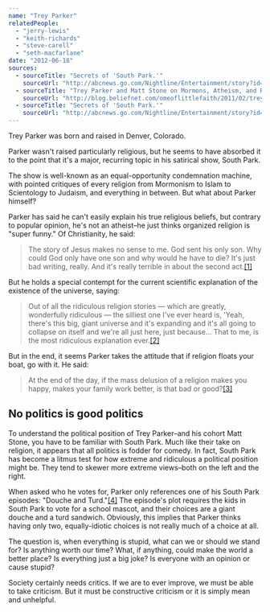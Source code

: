 ```yaml
---
name: "Trey Parker"
relatedPeople:
  - "jerry-lewis"
  - "keith-richards"
  - "steve-carell"
  - "seth-macfarlane"
date: "2012-06-18"
sources:
  - sourceTitle: "Secrets of 'South Park.'"
    sourceUrl: "http://abcnews.go.com/Nightline/Entertainment/story?id=2479197&page=3#.T9yVy7_NroA"
  - sourceTitle: "Trey Parker and Matt Stone on Mormons, Atheism, and Religion"
    sourceUrl: "http://blog.beliefnet.com/omeoflittlefaith/2011/02/trey-parker-and-matt-stone-on-mormons-atheism-and-religion.html"
  - sourceTitle: "Secrets of 'South Park.'"
    sourceUrl: "http://abcnews.go.com/Nightline/Entertainment/story?id=2479197&page=4#.T9yWL7_NroA"
---
```


Trey Parker was born and raised in Denver, Colorado.

Parker wasn't raised particularly religious, but he seems to have absorbed it to the point that it's a major, recurring topic in his satirical show, South Park.

The show is well-known as an equal-opportunity condemnation machine, with pointed critiques of every religion from Mormonism to Islam to Scientology to Judaism, and everything in between. But what about Parker himself?

Parker has said he can't easily explain his true religious beliefs, but contrary to popular opinion, he's not an atheist–he just thinks organized religion is "super funny." Of Christianity, he said:

>The story of Jesus makes no sense to me. God sent his only son. Why could God only have one son and why would he have to die? It's just bad writing, really. And it's really terrible in about the second act.<a class="source-citation" href="#http://abcnews.go.com/Nightline/Entertainment/story?id=2479197&page=3#.T9yVy7_NroA" title="Secrets of &apos;South Park.&apos;">[1]</a>

But he holds a special contempt for the current scientific explanation of the existence of the universe, saying:

>Out of all the ridiculous religion stories — which are greatly, wonderfully ridiculous — the silliest one I've ever heard is, 'Yeah, there's this big, giant universe and it's expanding and it's all going to collapse on itself and we're all just here, just because… That to me, is the most ridiculous explanation ever.<a class="source-citation" href="#http://abcnews.go.com/Nightline/Entertainment/story?id=2479197&page=3#.T9yVy7_NroA" title="Secrets of &apos;South Park.&apos;">[2]</a>

But in the end, it seems Parker takes the attitude that if religion floats your boat, go with it. He said:

>At the end of the day, if the mass delusion of a religion makes you happy, makes your family work better, is that bad or good?<a class="source-citation" href="#http://blog.beliefnet.com/omeoflittlefaith/2011/02/trey-parker-and-matt-stone-on-mormons-atheism-and-religion.html" title="Trey Parker and Matt Stone on Mormons, Atheism, and Religion">[3]</a>

## No politics is good politics

To understand the political position of Trey Parker–and his cohort Matt Stone, you have to be familiar with South Park. Much like their take on religion, it appears that all politics is fodder for comedy. In fact, South Park has become a litmus test for how extreme and ridiculous a political position might be. They tend to skewer more extreme views–both on the left and the right.

When asked who he votes for, Parker only references one of his South Park episodes: "Douche and Turd."<a class="source-citation" href="#http://abcnews.go.com/Nightline/Entertainment/story?id=2479197&page=4#.T9yWL7_NroA" title="Secrets of &apos;South Park.&apos;">[4]</a> The episode's plot requires the kids in South Park to vote for a school mascot, and their choices are a giant douche and a turd sandwich. Obviously, this implies that Parker thinks having only two, equally-idiotic choices is not really much of a choice at all.

The question is, when everything is stupid, what can we or should we stand for? Is anything worth our time? What, if anything, could make the world a better place? Is everything just a big joke? Is everyone with an opinion or cause stupid?

Society certainly needs critics. If we are to ever improve, we must be able to take criticism. But it must be constructive criticism or it is simply mean and unhelpful.
